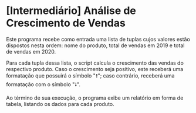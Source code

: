 # [Intermediário] Análise de Crescimento de Vendas
Este programa recebe como entrada uma lista de tuplas cujos valores estão dispostos nesta ordem: nome do produto, total de vendas em 2019 e total de vendas em 2020.

Para cada tupla dessa lista, o script calcula o crescimento das vendas do respectivo produto. Caso o crescimento seja positivo, este receberá uma formatação que
possuirá o símbolo "🠕"; caso contrário, receberá uma formatação com o símbolo "🠗".

Ao término de sua execução, o programa exibe um relatório em forma de tabela, listando os dados para cada produto.
